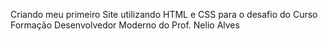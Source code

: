 Criando meu primeiro Site utilizando HTML e CSS para o desafio do Curso Formação Desenvolvedor Moderno do Prof. Nelio Alves


<a href="https://felipebduraes.github.io/html-1-desafio">